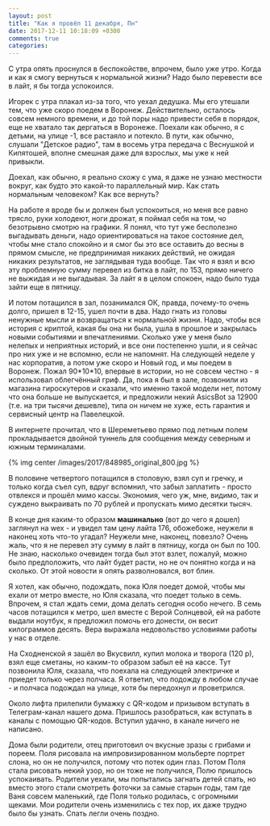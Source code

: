 ```yaml
---
layout: post
title: "Как я провёл 11 декабря, Пн"
date: 2017-12-11 10:18:09 +0300
comments: true
categories: 
---
```

С утра опять проснулся в беспокойстве, впрочем, было уже утро. Когда и как я смогу вернуться к нормальной жизни? Надо было перевести все в лайт, я бы тогда успокоился.

Игорек с утра плакал из-за того, что уехал дедушка. Мы его утешали тем, что уже скоро поедем в Воронеж. Действительно, осталось совсем немного времени, и до той поры надо привести себя в порядок, еще не хватало так дергаться в Воронеже. Поехали как обычно, я с детьми, на улице -1, все растаяло и потекло. В пути, как обычно, слушали "Детское радио", там в восемь утра передача с Веснушкой и Кипятошей, вполне смешная даже для взрослых, мы уже к ней привыкли.

Доехал, как обычно, я реально схожу с ума, я даже не узнаю местности вокруг, как будто это какой-то параллельный мир. Как стать нормальным человеком? Как все вернуть? 

На работе я вроде бы и должен был успокоиться, но меня все равно трясло, руки холодеют, ноги дрожат, я поймал себя на том, чо безотрывно смотрю на графики. Я понял, что тут уже бесполезно выгадывать деньги, надо ориентироваться на такое состояние дел, чтобы мне стало спокойно и я смог бы это все оставить до весны в прямом смысле, не предпринимая никаких действий, не ожидая никаких результатов, не заглядывая туда вообще. Так что я взял и всю эту проблемную сумму перевел из битка в лайт, по 153, прямо ничего не выжидая и не выгадывая. За лайт я в целом спокоен, надо было туда зайти еще в пятницу. 

И потом потащился в зал, позанимался ОК, правда, почему-то очень долго, пришел в 12-15, ушел почти в два. Надо гнать из головы ненужные мысли и возвращаться к нормальной жизни. Надо, чтобы вся история с криптой, какая бы она ни была, ушла в прошлое и закрылась новыми событиями и впечатлениями. Сколько уже у меня было нелепых и неприятных историй, и все они постепенно ушли, и я сейчас про них уже и не вспомню, если не напомнят. На следующей неделе у нас корпоратив, а потом уже скоро и Новый год, и мы поедем в Воронеж. Пожал 90\*10\*10, впервые в истории, но не совсем честно - я использовал облегчённый гриф. Да, пока я был в зале, позвонили из магазина гироскутеров и сказали, что именно такой модели нет, потому что она больше не выпускается, и предложили некий AsicsBot за 12900 (т.е. на три тысячи дешевле), типа он ничем не хуже, есть гарантия и сервисный центр на Павелецкой.

В интернете прочитал, что в Шереметьево прямо под летным полем прокладывается двойной туннель для сообщения между северным и южным терминалами.

{% img center /images/2017/848985_original_800.jpg %}

В половине четвертого потащился в столовую, взял суп и гречку, и только когда съел суп, вдруг вспомнил, что забыл заплатить - просто отвлекся и прошёл мимо кассы. Экономия, чего уж, мне, видимо, так и суждено выкраивать по 70 рублей и пропускать мимо десятки тысяч.

В конце дня каким-то образом **машинально** (вот до чего я дошел) заглянул на wex - и увидел там цену лайта 176, обожебоже, неужели я наконец хоть что-то угадал? Неужели мне, наконец, повезло? Очень жаль, что я не перевел эту сумму в лайт в пятницу, когда он был по 100. Не знаю, насколько очевиден тогда был этот взлет, пожалуй, можно было предположить, что лайт будет расти, но не оч понятно когда и на сколько. От этой новости я опять разволновался, вот блин. 

Я хотел, как обычно, подождать, пока Юля поедет домой, чтобы мы ехали от метро вместе, но Юля сказала, что поедет только в семь. Впрочем, я стал ждать семи, дома делать сегодня особо нечего. В семь часов потащился к метро, шел вместе с Верой Солнцевой, ей на работе выдали ноутбук, я предложил помочь его донести, он весит килограммов десять. Вера выражала недовольство условиями работы у нас в отделе.

На Сходненской я зашёл во Вкусвилл, купил молока и творога (120 р), взял еще сметаны, но каким-то образом забыл её на кассе. Тут позвонила Юля, сказала, что поехала на следующей электричке и приедет только через полчаса. Я ответил, что подожду в любом случае - и полчаса подождал на улице, хотя бы передохнул и проветрился.

Около лифта прилепили бумажку с QR-кодом и призывом вступать в Телеграм-канал нашего дома. Пришлось разобраться, как вступать в каналы с помощью QR-кодов. Вступил удачно, в канале ничего не написано. 

Дома были родители, отец приготовил оч вкусные зразы с грибами и пореем. Поля рисовала на импровизированном мольберте портрет слона, но он не получился, потому что потек один глаз. Потом Поля стала рисовать некий узор, но он тоже не получился, Полю пришлось успокаивать. Родители уехали, мы попытались загнать детей спать, но вместо этого стали смотреть фоточки за самые старын годы, там где Ваня совсем маленький, где Поля только родилась, с огромными щеками. Мои родители очень изменились с тех пор, их даже трудно было бы узнать. Спать легли очень поздно. 